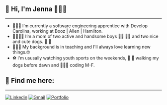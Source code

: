 ## 👋 Hi, I'm Jenna 👩🏻‍💻
__________________________________________________________________________________________________________

- 👩🏻‍💻 I’m currently a software engineering apprentice with Develop Carolina, working at Booz | Allen | Hamilton.
- 👨‍👩‍👦‍👦 I’m a mom of two active and handsome boys 👦🏻 👦🏼 and two nice and cute dogs. 🐶 🐶
- 👩🏻‍🏫 My background is in teaching and I'll always love learning new things.🤓
- ⚽ I'm ususally watching youth sports on the weekends, 🐾 🦮 walking my dogs before dawn and 👩🏻‍💻 coding M-F.

## 📇 Find me here:
____________________________________________________________________________________________________________

[![Linkedin](https://img.shields.io/badge/LinkedIn-0077B5?style=for-the-badge&logo=linkedin&logoColor=white)](https://www.linkedin.com/in/jlotten)       [![Gmail](https://img.shields.io/badge/Gmail-D14836?style=for-the-badge&logo=gmail&logoColor=white)](mailto:jenna.otten@gmail.com)        [![Portfolio](https://img.shields.io/badge/Portfolio-255E63?style=for-the-badge&logo=About.me&logoColor=white)](https://www.jlotten.com/)





